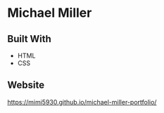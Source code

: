 # Michael Miller

## Built With
* HTML
* CSS

## Website
https://mimi5930.github.io/michael-miller-portfolio/